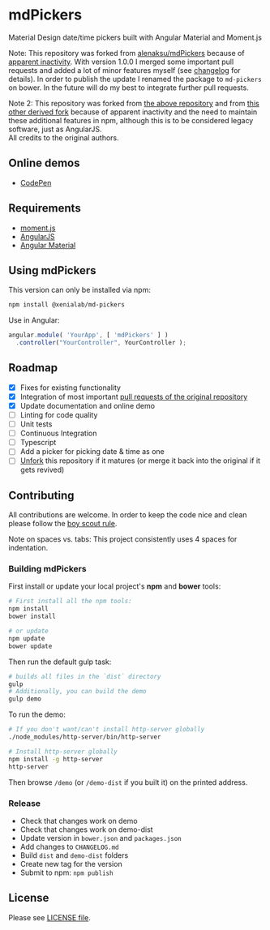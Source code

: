 # mdPickers
Material Design date/time pickers built with Angular Material and Moment.js

Note: This repository was forked from [alenaksu/mdPickers](https://github.com/alenaksu/mdPickers) because of [apparent inactivity](https://github.com/alenaksu/mdPickers/issues/192). With version 1.0.0 I merged some important pull requests and added a lot of minor features myself (see [changelog](https://github.com/dpoetzsch/md-pickers/blob/master/CHANGELOG.md) for details). In order to publish the update I renamed the package to `md-pickers` on bower. In the future will do my best to integrate further pull requests.

Note 2: This repository was forked from [the above repository](https://github.com/dpoetzsch/md-pickers) and from [this other derived fork](https://github.com/danielecinti/md-pickers) because of apparent inactivity and the need to maintain these additional features in npm, although this is to be considered legacy software, just as AngularJS.  
All credits to the original authors.

## Online demos

* [CodePen](https://codepen.io/dpoetzsch/full/NgJXjR/)

## Requirements

* [moment.js](http://momentjs.com/)
* [AngularJS](https://angularjs.org/)
* [Angular Material](https://material.angularjs.org/)

## Using mdPickers

This version can only be installed via npm:

```bash
npm install @xenialab/md-pickers
```

Use in Angular:
```javascript
angular.module( 'YourApp', [ 'mdPickers' ] )
  .controller("YourController", YourController );
```

## Roadmap

- [x] Fixes for existing functionality
- [x] Integration of most important [pull requests of the original repository](https://github.com/alenaksu/mdPickers/pulls)
- [x] Update documentation and online demo
- [ ] Linting for code quality
- [ ] Unit tests
- [ ] Continuous Integration
- [ ] Typescript
- [ ] Add a picker for picking date & time as one
- [ ] [Unfork](https://stackoverflow.com/a/44140289/3594403) this repository if it matures (or merge it back into the original if it gets revived)

## Contributing

All contributions are welcome. In order to keep the code nice and clean please follow the [boy scout rule](http://programmer.97things.oreilly.com/wiki/index.php/The_Boy_Scout_Rule).

Note on spaces vs. tabs: This project consistently uses 4 spaces for indentation.

### Building mdPickers

First install or update your local project's __npm__ and __bower__ tools:

```bash
# First install all the npm tools:
npm install
bower install

# or update
npm update
bower update
```

Then run the default gulp task:

```bash
# builds all files in the `dist` directory
gulp
# Additionally, you can build the demo
gulp demo
```

To run the demo:
```bash
# If you don't want/can't install http-server globally
./node_modules/http-server/bin/http-server

# Install http-server globally
npm install -g http-server
http-server
```

Then browse `/demo` (or `/demo-dist` if you built it) on the printed address.

### Release

- Check that changes work on demo
- Check that changes work on demo-dist
- Update version in `bower.json` and `packages.json`
- Add changes to `CHANGELOG.md`
- Build `dist` and `demo-dist` folders
- Create new tag for the version
- Submit to npm: `npm publish`

## License

Please see [LICENSE file](https://github.com/dpoetzsch/md-pickers/blob/master/LICENSE).
